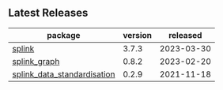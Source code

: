 ## Latest Releases
| package | version | released |
|--------------|-----------|-------------|
| [splink](https://github.com/moj-analytical-services/splink) | 3.7.3 | 2023-03-30 |
| [splink_graph](https://github.com/moj-analytical-services/splink_graph) | 0.8.2 | 2023-02-20 |
| [splink_data_standardisation](https://github.com/moj-analytical-services/splink_data_standardisation) | 0.2.9 | 2021-11-18 |
